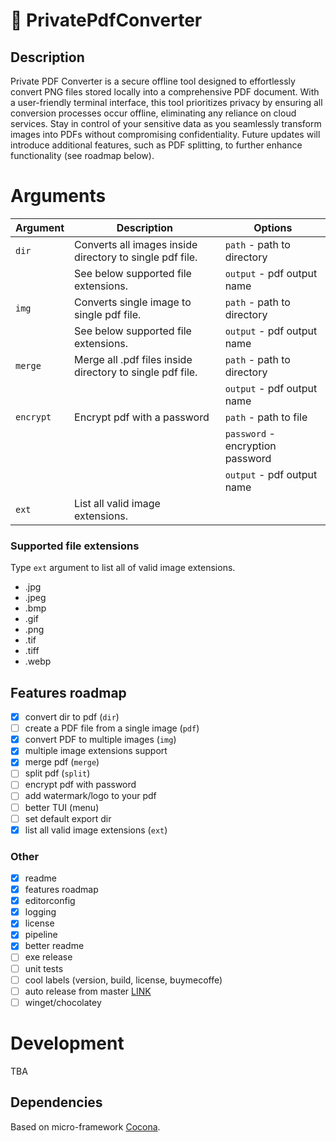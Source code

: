 # 🔎 PrivatePdfConverter

## Description

Private PDF Converter is a secure offline tool designed to effortlessly convert PNG files stored locally into a comprehensive PDF document. With a user-friendly terminal interface, this tool prioritizes privacy by ensuring all conversion processes occur offline, eliminating any reliance on cloud services. Stay in control of your sensitive data as you seamlessly transform images into PDFs without compromising confidentiality. Future updates will introduce additional features, such as PDF splitting, to further enhance functionality (see roadmap below).

# Arguments

| Argument  | Description                                               | Options                          |
| --------- | --------------------------------------------------------- | -------------------------------- |
| `dir`     | Converts all images inside directory to single pdf file.  | `path` - path to directory       |
|           | See below supported file extensions.                      | `output` - pdf output name       |
| `img`     | Converts single image to single pdf file.                 | `path` - path to directory       |
|           | See below supported file extensions.                      | `output` - pdf output name       |
| `merge`   | Merge all .pdf files inside directory to single pdf file. | `path` - path to directory       |
|           |                                                           | `output` - pdf output name       |
| `encrypt` | Encrypt pdf with a password                               | `path` - path to file            |
|           |                                                           | `password` - encryption password |
|           |                                                           | `output` - pdf output name       |
| `ext`     | List all valid image extensions.                          |                                  |

### Supported file extensions

Type `ext` argument to list all of valid image extensions.

- .jpg
- .jpeg
- .bmp
- .gif
- .png
- .tif
- .tiff
- .webp

## Features roadmap

- [x] convert dir to pdf (`dir`)
- [ ] create a PDF file from a single image (`pdf`)
- [x] convert PDF to multiple images (`img`)
- [x] multiple image extensions support
- [x] merge pdf (`merge`)
- [ ] split pdf (`split`)
- [ ] encrypt pdf with password
- [ ] add watermark/logo to your pdf
- [ ] better TUI (menu)
- [ ] set default export dir
- [x] list all valid image extensions (`ext`)

### Other

- [x] readme
- [x] features roadmap
- [x] editorconfig
- [x] logging
- [x] license
- [x] pipeline
- [x] better readme
- [ ] exe release
- [ ] unit tests
- [ ] cool labels (version, build, license, buymecoffe)
- [ ] auto release from master [LINK](https://github.com/xoofx/dotnet-releaser)
- [ ] winget/chocolatey

# Development

TBA

## Dependencies

Based on micro-framework [Cocona](https://github.com/mayuki/Cocona).
